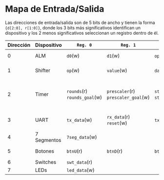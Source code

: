 # Mapa de Entrada/Salida
Las direcciones de entrada/salida son de 5 bits de ancho y tienen la forma `{d[2:0], r[1:0]}`, donde los 3 bits más significativos identifican un dispositivo y los 2 menos significativos seleccionan un registro dentro de él.

| Dirección	| Dispositivo	| `Reg. 0`| `Reg. 1` | `Reg. 2` | `Reg. 3` | Observaciones |
| ----------|---------------|---------|----------|----------|----------|---------------|
| 0	| ALM 			| `d0`(w) | `d1`(w) |`op`(w) | `out`(r) | Ver `Docs/ALM.md` |
| 1	| Shifter 		| `op`(w) | `value`(w) | `data_out`(r)  | | `op = {{11{x}}, 1'b(¬l/r), 4'b(#shifts)}` |
| 2	| Timer 		| `rounds`(r) `rounds_goal`(w) | `prescaler`(r) `prescaler_goal`(w) | `status`(r) `start`(w) | `done`(r) `reset`(w) | Ver `Docs/timer-calc.html` para el cálculo de tiempos |
| 3	| UART			| `tx_data`(w)	| `rx_data`(r) `reset`(w) | `tx_full`(r) | `rx_empty`(r) | Opera con los 8 bits *menos* significativos|
| 4	| 7 Segmentos 	| `7seg_data`(w) | | | | | |
| 5	| Botones 		| `btnU`(r) | `btnD`(r) | `btnL`(r) | `btnR`(r) | Expande con ceros |
| 6	| Switches		| `swt_data`(r) | | |
| 7	| LEDs			| `led_data`(w) | | | |